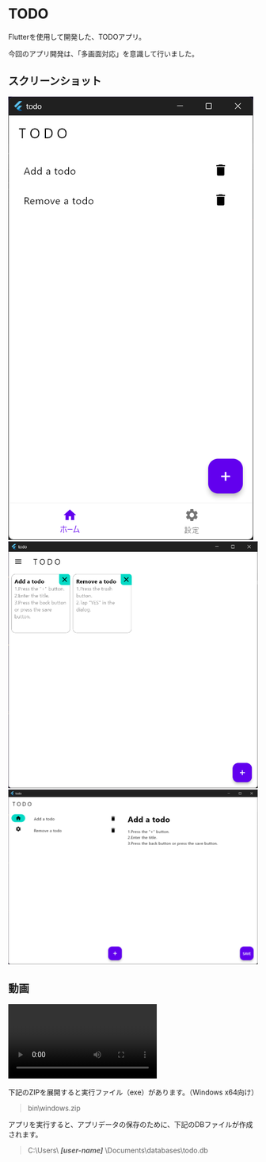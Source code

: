 # TODO

Flutterを使用して開発した、TODOアプリ。

今回のアプリ開発は、「多画面対応」を意識して行いました。

## スクリーンショット

![小さい画面用のレイアウト](screenshots/small_layout.png)![中くらいの画面用のレイアウト](screenshots/medium_layout.png)![大きい画面用のレイアウト](screenshots/expanded_layout.png)

## 動画
<video src="movies/todo 2024-05-07 13-19-18.mp4" controls="true"></video>

下記のZIPを展開すると実行ファイル（exe）があります。（Windows x64向け）
> bin\windows.zip

アプリを実行すると、アプリデータの保存のために、下記のDBファイルが作成されます。
> C:\Users\ ___[user-name]___ \Documents\databases\todo.db
